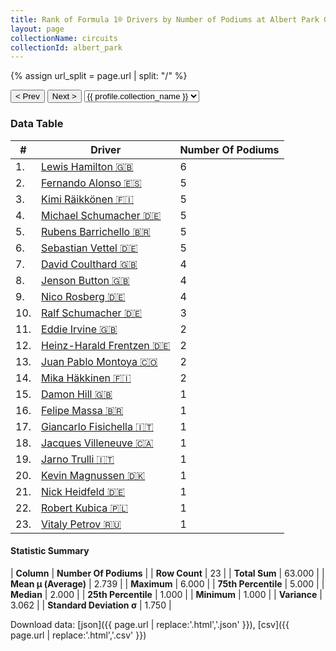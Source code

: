 ```yaml
---
title: Rank of Formula 1® Drivers by Number of Podiums at Albert Park Grand Prix Circuit
layout: page
collectionName: circuits
collectionId: albert_park
---
```


{% assign url_split = page.url | split: "/" %}
<div id="collection-navigation">
<button onclick="selector.options[selector.selectedIndex-1].value && (window.location = selector.options[selector.selectedIndex-1].value);">&lt; Prev</button>
<button onclick="selector.options[selector.selectedIndex+1].value && (window.location = selector.options[selector.selectedIndex+1].value);">Next &gt;</button>
<select id="selector" onchange="this.options[this.selectedIndex].value && (window.location = this.options[this.selectedIndex].value);">
  {% for collectionId in site.data[page.collectionName].refs %}
    {% if collectionId == page.collectionId %}
      {% assign selected = "selected" %}
    {% else %}
      {% assign selected = "" %}
    {% endif %}
    {% assign profile = site.data[page.collectionName][collectionId].profile %}
    <option value="/f1/{{ page.collectionName }}/{{ collectionId }}/{{ url_split[4] }}" {{ selected }}>{{ profile.collection_name }}</option>
  {% endfor %}
</select>
</div>

<canvas id="chart" width="400" height="180"></canvas>
<script>
var data = {
    "datasets": [
        {
            "backgroundColor": [
                "#9C8E8D",
                "#9C8E8D",
                "#9C8E8D",
                "#9C8E8D",
                "#9C8E8D",
                "#9C8E8D",
                "#9C8E8D",
                "#9C8E8D",
                "#9C8E8D",
                "#9C8E8D",
                "#9C8E8D",
                "#9C8E8D",
                "#9C8E8D",
                "#9C8E8D",
                "#9C8E8D",
                "#9C8E8D",
                "#9C8E8D",
                "#9C8E8D",
                "#9C8E8D",
                "#9C8E8D",
                "#9C8E8D",
                "#9C8E8D",
                "#9C8E8D"
            ],
            "borderColor": [
                "#1D181E",
                "#1D181E",
                "#1D181E",
                "#1D181E",
                "#1D181E",
                "#1D181E",
                "#1D181E",
                "#1D181E",
                "#1D181E",
                "#1D181E",
                "#1D181E",
                "#1D181E",
                "#1D181E",
                "#1D181E",
                "#1D181E",
                "#1D181E",
                "#1D181E",
                "#1D181E",
                "#1D181E",
                "#1D181E",
                "#1D181E",
                "#1D181E",
                "#1D181E"
            ],
            "borderWidth": 1,
            "data": [
                6.0,
                5.0,
                5.0,
                5.0,
                5.0,
                5.0,
                4.0,
                4.0,
                4.0,
                3.0,
                2.0,
                2.0,
                2.0,
                2.0,
                1.0,
                1.0,
                1.0,
                1.0,
                1.0,
                1.0,
                1.0,
                1.0,
                1.0
            ],
            "label": "Number Of Podiums"
        }
    ],
    "labels": [
        "Lewis Hamilton",
        "Fernando Alonso",
        "Kimi Räikkönen",
        "Michael Schumacher",
        "Rubens Barrichello",
        "Sebastian Vettel",
        "David Coulthard",
        "Jenson Button",
        "Nico Rosberg",
        "Ralf Schumacher",
        "Eddie Irvine",
        "Heinz-Harald Frentzen",
        "Juan Pablo Montoya",
        "Mika Häkkinen",
        "Damon Hill",
        "Felipe Massa",
        "Giancarlo Fisichella",
        "Jacques Villeneuve",
        "Jarno Trulli",
        "Kevin Magnussen",
        "Nick Heidfeld",
        "Robert Kubica",
        "Vitaly Petrov"
    ]
};
var options = {
  legend: {
    display: false
  },
  scales: {
    xAxes: [{
      ticks: {
        beginAtZero: true,
        maxRotation: 180,
        display: window.innerWidth > 800
      }
    }],
    yAxes: [{
      ticks: {
        beginAtZero: true
      }
    }]
  },
  onResize: function(chart, size) {
    chart.options.scales.xAxes[0].ticks.display = size.width > 800;
  }
};
var chart = new Chart("chart", {
    data: data,
    type: 'bar',
    options: options
});
</script>



### Data Table

| # | Driver | Number Of Podiums |
|--|--|--|
| 1. | [Lewis Hamilton 🇬🇧](/f1/drivers/hamilton) | 6 |
| 2. | [Fernando Alonso 🇪🇸](/f1/drivers/alonso) | 5 |
| 3. | [Kimi Räikkönen 🇫🇮](/f1/drivers/raikkonen) | 5 |
| 4. | [Michael Schumacher 🇩🇪](/f1/drivers/michael_schumacher) | 5 |
| 5. | [Rubens Barrichello 🇧🇷](/f1/drivers/barrichello) | 5 |
| 6. | [Sebastian Vettel 🇩🇪](/f1/drivers/vettel) | 5 |
| 7. | [David Coulthard 🇬🇧](/f1/drivers/coulthard) | 4 |
| 8. | [Jenson Button 🇬🇧](/f1/drivers/button) | 4 |
| 9. | [Nico Rosberg 🇩🇪](/f1/drivers/rosberg) | 4 |
| 10. | [Ralf Schumacher 🇩🇪](/f1/drivers/ralf_schumacher) | 3 |
| 11. | [Eddie Irvine 🇬🇧](/f1/drivers/irvine) | 2 |
| 12. | [Heinz-Harald Frentzen 🇩🇪](/f1/drivers/frentzen) | 2 |
| 13. | [Juan Pablo Montoya 🇨🇴](/f1/drivers/montoya) | 2 |
| 14. | [Mika Häkkinen 🇫🇮](/f1/drivers/hakkinen) | 2 |
| 15. | [Damon Hill 🇬🇧](/f1/drivers/damon_hill) | 1 |
| 16. | [Felipe Massa 🇧🇷](/f1/drivers/massa) | 1 |
| 17. | [Giancarlo Fisichella 🇮🇹](/f1/drivers/fisichella) | 1 |
| 18. | [Jacques Villeneuve 🇨🇦](/f1/drivers/villeneuve) | 1 |
| 19. | [Jarno Trulli 🇮🇹](/f1/drivers/trulli) | 1 |
| 20. | [Kevin Magnussen 🇩🇰](/f1/drivers/kevin_magnussen) | 1 |
| 21. | [Nick Heidfeld 🇩🇪](/f1/drivers/heidfeld) | 1 |
| 22. | [Robert Kubica 🇵🇱](/f1/drivers/kubica) | 1 |
| 23. | [Vitaly Petrov 🇷🇺](/f1/drivers/petrov) | 1 |

#### Statistic Summary

| **Column** | **Number Of Podiums** |
| **Row Count** | 23 |
| **Total Sum** | 63.000 |
| **Mean μ (Average)** | 2.739 |
| **Maximum** | 6.000 |
| **75th Percentile** | 5.000 |
| **Median** | 2.000 |
| **25th Percentile** | 1.000 |
| **Minimum** | 1.000 |
| **Variance** | 3.062 |
| **Standard Deviation σ** | 1.750 |

Download data: [json]({{ page.url | replace:'.html','.json' }}), [csv]({{ page.url | replace:'.html','.csv' }})
